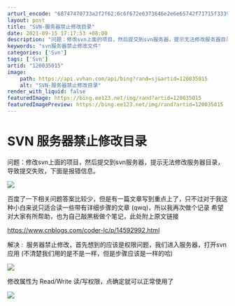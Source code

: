 ```yaml
---
arturl_encode: "68747470733a2f2f62:6c6f672e6373646e2e6e65742f71715f33393333373236342f:61727469636c652f64657461696c732f313230303335303135"
layout: post
title: "SVN-服务器禁止修改目录"
date: 2021-09-15 17:17:53 +08:00
description: "问题：修改svn上面的项目，然后提交到svn服务器，提示无法修改服务器目录，导致提交失败，下面是报错"
keywords: "svn服务器禁止修改文件"
categories: ['Svn']
tags: ['Svn']
artid: "120035015"
image:
    path: https://api.vvhan.com/api/bing?rand=sj&artid=120035015
    alt: "SVN-服务器禁止修改目录"
render_with_liquid: false
featuredImage: https://bing.ee123.net/img/rand?artid=120035015
featuredImagePreview: https://bing.ee123.net/img/rand?artid=120035015
---
```


# SVN 服务器禁止修改目录

问题：修改svn上面的项目，然后提交到svn服务器，提示无法修改服务器目录，导致提交失败，下面是报错信息。

![](https://i-blog.csdnimg.cn/blog_migrate/3e0a4b0c94a52867a1dd1bbf047ac2bb.png)

百度了一下相关问题答案比较少，但是有一篇文章写到重点上了，只不过对于我这种小白来说只适合读一些带有详细步骤的文章 (qwq)，所以我再次做个记录 希望对大家有所帮助，也为自己敲黑板做个笔记，此处附上原文链接
  
<https://www.cnblogs.com/coder-lc/p/14592992.html>

解决 :  服务器禁止修改，首先想到的应该是权限问题，我们进入服务器，打开svn应用 (不清楚我们用的是不是一样，但是步骤应该是一样的哈)

![](https://i-blog.csdnimg.cn/blog_migrate/919f086bf4c8b1d5e4deab5296a68846.png)

修改属性为 Read/Write 读/写权限，点确定就可以正常使用了

![](https://i-blog.csdnimg.cn/blog_migrate/94f59e3d2cf1c11add3d4801ea2ceafd.png)